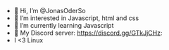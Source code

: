 - 👋 Hi, I’m @JonasOderSo
- 👀 I’m interested in Javascript, html and css
- 🌱 I’m currently learning Javascript
- 💾 My Discord server: https://discord.gg/GTkJjCHz: 
- I <3 Linux
<!---
JonasOderSo/JonasOderSo is a ✨ special ✨ repository because its `README.md` (this file) appears on your GitHub profile.
You can click the Preview link to take a look at your changes.
--->
